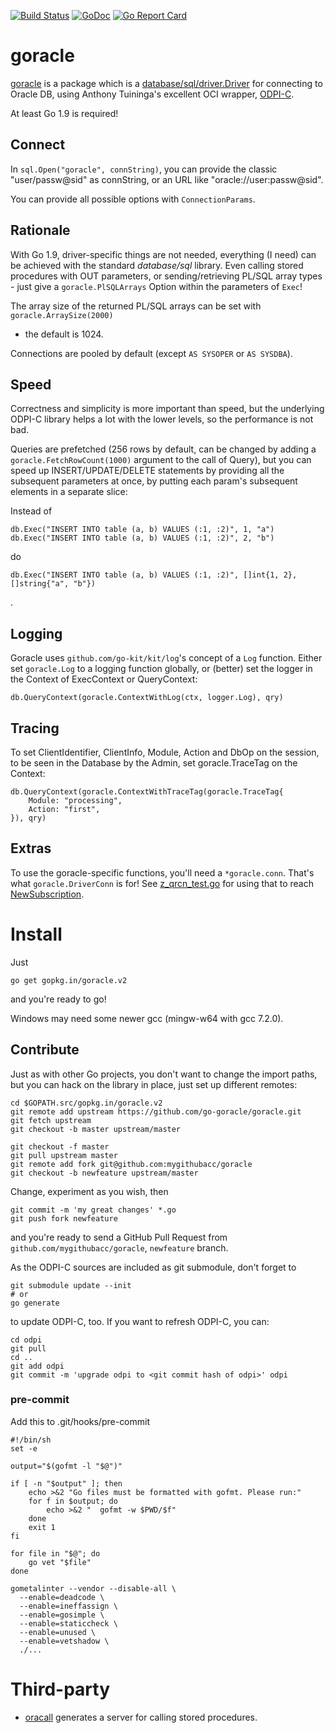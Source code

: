 [![Build Status](https://travis-ci.org/go-goracle/goracle.svg?branch=v2)](https://travis-ci.org/go-goracle/goracle)
[![GoDoc](https://godoc.org/gopkg.in/goracle.v2?status.svg)](http://godoc.org/gopkg.in/goracle.v2)
[![Go Report Card](https://goreportcard.com/badge/github.com/go-goracle/goracle)](https://goreportcard.com/report/github.com/go-goracle/goracle)

# goracle #
[goracle](driver.go) is a package which is a
[database/sql/driver.Driver](http://golang.org/pkg/database/sql/driver/#Driver)
for connecting to Oracle DB, using Anthony Tuininga's excellent OCI wrapper,
[ODPI-C](https://www.github.com/oracle/odpi).

At least Go 1.9 is required!

## Connect ##
In `sql.Open("goracle", connString)`, you can provide the classic "user/passw@sid"
as connString, or an URL like "oracle://user:passw@sid".

You can provide all possible options with `ConnectionParams`.

## Rationale ##
With Go 1.9, driver-specific things are not needed, everything (I need) can be
achieved with the standard *database/sql* library. Even calling stored procedures
with OUT parameters, or sending/retrieving PL/SQL array types - just give a
`goracle.PlSQLArrays` Option within the parameters of `Exec`!

The array size of the returned PL/SQL arrays can be set with `goracle.ArraySize(2000)`
- the default is 1024.

Connections are pooled by default (except `AS SYSOPER` or `AS SYSDBA`).

## Speed ##
Correctness and simplicity is more important than speed, but the underlying ODPI-C library
helps a lot with the lower levels, so the performance is not bad.

Queries are prefetched (256 rows by default, can be changed by adding a
`goracle.FetchRowCount(1000)` argument to the call of Query),
but you can speed up INSERT/UPDATE/DELETE statements
by providing all the subsequent parameters at once, by putting each param's subsequent
elements in a separate slice:

Instead of

    db.Exec("INSERT INTO table (a, b) VALUES (:1, :2)", 1, "a")
    db.Exec("INSERT INTO table (a, b) VALUES (:1, :2)", 2, "b")

do

    db.Exec("INSERT INTO table (a, b) VALUES (:1, :2)", []int{1, 2}, []string{"a", "b"})

.

## Logging ##
Goracle uses `github.com/go-kit/kit/log`'s concept of a `Log` function.
Either set `goracle.Log` to a logging function globally,
or (better) set the logger in the Context of ExecContext or QueryContext:

    db.QueryContext(goracle.ContextWithLog(ctx, logger.Log), qry)

## Tracing ##
To set ClientIdentifier, ClientInfo, Module, Action and DbOp on the session,
to be seen in the Database by the Admin, set goracle.TraceTag on the Context:

	db.QueryContext(goracle.ContextWithTraceTag(goracle.TraceTag{
		Module: "processing",
		Action: "first",
	}), qry)

## Extras ##
To use the goracle-specific functions, you'll need a `*goracle.conn`.
That's what `goracle.DriverConn` is for!
See [z_qrcn_test.go](./z_qrcn_test.go) for using that to reach
[NewSubscription](https://godoc.org/gopkg.in/goracle.v2#Subscription).

# Install #
Just

	go get gopkg.in/goracle.v2

and you're ready to go!

Windows may need some newer gcc (mingw-w64 with gcc 7.2.0).

## Contribute ##
Just as with other Go projects, you don't want to change the import paths, but you can hack on the library
in place, just set up different remotes:

	cd $GOPATH.src/gopkg.in/goracle.v2
	git remote add upstream https://github.com/go-goracle/goracle.git
	git fetch upstream
	git checkout -b master upstream/master

	git checkout -f master
	git pull upstream master
	git remote add fork git@github.com:mygithubacc/goracle
	git checkout -b newfeature upstream/master

Change, experiment as you wish, then

	git commit -m 'my great changes' *.go
	git push fork newfeature

and you're ready to send a GitHub Pull Request from `github.com/mygithubacc/goracle`, `newfeature` branch.

As the ODPI-C sources are included as git submodule, don't forget to

	git submodule update --init
	# or
	go generate

to update ODPI-C, too.
If you want to refresh ODPI-C, you can:

	cd odpi
	git pull
	cd ..
	git add odpi
	git commit -m 'upgrade odpi to <git commit hash of odpi>' odpi

### pre-commit ###
Add this to .git/hooks/pre-commit
```
#!/bin/sh
set -e

output="$(gofmt -l "$@")"

if [ -n "$output" ]; then
	echo >&2 "Go files must be formatted with gofmt. Please run:"
	for f in $output; do
		echo >&2 "  gofmt -w $PWD/$f"
	done
	exit 1
fi

for file in "$@"; do
	go vet "$file"
done

gometalinter --vendor --disable-all \
  --enable=deadcode \
  --enable=ineffassign \
  --enable=gosimple \
  --enable=staticcheck \
  --enable=unused \
  --enable=vetshadow \
  ./...
```

# Third-party #

  * [oracall](https://github.com/tgulacsi/oracall) generates a server for calling stored procedures.

